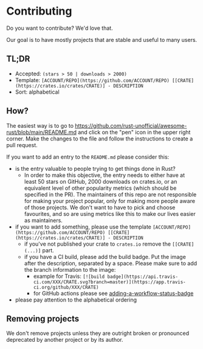 # Contributing

Do you want to contribute? We'd love that.

Our goal is to have mostly projects that are stable and useful to many users.

## TL;DR

- Accepted: `(stars > 50 | downloads > 2000)`
- Template: `[ACCOUNT/REPO](https://github.com/ACCOUNT/REPO) [[CRATE](https://crates.io/crates/CRATE)] - DESCRIPTION`
- Sort: alphabetical

## How?

The easiest way is to go to <https://github.com/rust-unofficial/awesome-rust/blob/main/README.md> and click on the "pen" icon in the upper right corner. Make the changes to the file and follow the instructions to create a pull request.

If you want to add an entry to the `README.md` please consider this:

- is the entry valuable to people trying to get things done in Rust?
    * In order to make this objective, the entry needs to either have at least 50 stars on GitHub, 2000 downloads on crates.io, or an equivalent level of other popularity metrics (which should be specified in the PR). The maintainers of this repo are not responsible for making your project popular, only for making more people aware of those projects. We don't want to have to pick and choose favourites, and so are using metrics like this to make our lives easier as maintainers.
- if you want to add something, please use the template `[ACCOUNT/REPO](https://github.com/ACCOUNT/REPO) [[CRATE](https://crates.io/crates/CRATE)] - DESCRIPTION`
    * if you've not published your crate to `crates.io` remove the `[[CRATE](...)]` part.
    * if you have a CI build, please add the build badge. Put the image after the description, separated by a space. Please make sure to add the branch information to the image:
        * example for Travis: `[![build badge](https://api.travis-ci.com/XXX/CRATE.svg?branch=master)](https://app.travis-ci.org/github/XXX/CRATE)`
        * for GitHub actions please see [adding-a-workflow-status-badge](https://docs.github.com/en/actions/managing-workflow-runs/adding-a-workflow-status-badge)
- please pay attention to the alphabetical ordering

## Removing projects

We don't remove projects unless they are outright broken or pronounced deprecated by another project or by its author.

